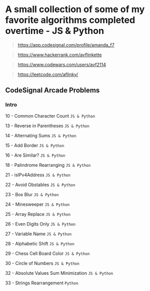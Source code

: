 # A small collection of some of my favorite algorithms completed overtime - JS &amp; Python
> https://app.codesignal.com/profile/amanda_f7

> https://www.hackerrank.com/avflinkette

> https://www.codewars.com/users/avf2114

> https://leetcode.com/aflinky/

## CodeSignal Arcade Problems
### Intro
10 -  Common Character Count `JS & Python`

13 -  Reverse in Parentheses `JS & Python`

14 -  Alternating Sums `JS & Python`

15 -  Add Border `JS & Python`

16 -  Are Similar? `JS & Python`

18 -  Palindrome Rearranging `JS & Python`

21 -  isIPv4Address `JS & Python`

22 -  Avoid Obstables `JS & Python`

23 -  Box Blur `JS & Python`

24 -  Minesweeper `JS & Python`

25 -  Array Replace `JS & Python`

26 -  Even Digits Only `JS & Python`

27 -  Variable Name `JS & Python`

28 -  Alphabetic Shift `JS & Python`

29 -  Chess Cell Board Color `JS & Python`

30 -  Circle of Numbers `JS & Python`

32 -  Absolute Values Sum Minimization `JS & Python`

33 -  Strings Rearrangement `Python`
